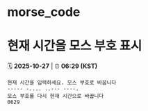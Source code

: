 # morse_code
# 현재 시간을 모스 부호 표시
<!-- MORSE_TIME_START -->
🗓️ **2025-10-27** | ⏰ **06:29 (KST)**

```
현재 시간을 입력하세요. 모스 부호로 바꿉니다
----- -.... ..--- ----.
모스 부호를 다시 현재 시간으로 바꿉니다
0629
```
<!-- MORSE_TIME_END -->
